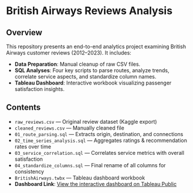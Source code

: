 # British Airways Reviews Analysis

## Overview
This repository presents an end-to-end analytics project examining British Airways customer reviews (2012–2023). It includes:
- **Data Preparation**: Manual cleanup of raw CSV files.
- **SQL Analyses**: Four key scripts to parse routes, analyze trends, correlate service aspects, and standardize column names.
- **Tableau Dashboard**: Interactive workbook visualizing passenger satisfaction insights.

## Contents

- `raw_reviews.csv` — Original review dataset (Kaggle export)  
- `cleaned_reviews.csv` — Manually cleaned file  
- `01_route_parsing.sql` — Extracts origin, destination, and connections  
- `02_time_series_analysis.sql` — Aggregates ratings & recommendation rates over time  
- `03_service_correlation.sql` — Correlates service metrics with overall satisfaction  
- `04_standardize_columns.sql` — Final rename of all columns for consistency  
- `BritishAirways.twbx` — Tableau dashboard workbook  
- **Dashboard Link**: [View the interactive dashboard on Tableau Public](https://public.tableau.com/app/profile/mahnoor.syed5125/viz/BritishAirwaysReviews_17126414116680/Dashboard1)

